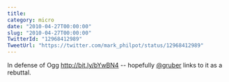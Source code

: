 ```yaml
---
title: 
category: micro
date: "2010-04-27T00:00:00"
slug: "2010-04-27T00:00:00"
TwitterId: "12968412989"
TweetUrl: "https://twitter.com/mark_philpot/status/12968412989"
---
```


In defense of Ogg http://bit.ly/bYwBN4 -- hopefully
[@gruber](https://twitter.com/gruber) links to it as a rebuttal.
